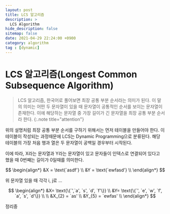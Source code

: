 ```yaml
---
layout: post
title: LCS 알고리즘
description: >
  LCS Algorithm
hide_description: false
sitemap: false
date: 2021-04-29 22:24:00 +0900
category: algorithm
tag : [dynamic]
---
```


# LCS 알고리즘(Longest Common Subsequence Algorithm)

> LCS 알고리즘, 한국어로 풀어보면 최장 공통 부분 순서라는 의미가 된다. 이 말의 의미는 어떤 두 문자열이 있을 때 문자열이 공통적인 순서를 보이는 문자열이 존재한다. 이에 해당하는 문자열 중 가장 길이가 긴 문자열을 최장 공통 부분 순서라 한다.
{:.note title="attention"}

위의 설명처럼 최장 공통 부분 순서를 구하기 위해서는 먼저 테이블을 만들어야 한다. 이 테이블이 작성되는 과정때문에 LCS는 Dynamic Programming으로 분류된다. 해당 테이블의 가장 처음 행과 열은 두 문자열이 공백일 경우부터 시작된다.

이에 따라, X라는 문자열과 Y라는 문자열이 있고 문자들이 인덱스로 연결되어 있다고 했을 때 0번째는 길이가 0일때를 의미한다.

$$
\begin{align*}
  &X = \text{`asdf'} \\
  &Y = \text{`ewfasd'} \\
\end{align*}
$$

위 문자열 있을 때 각각 i, j로 ...

$$
\begin{align*}
  &X= \text{\{`',`a', `s', `d', `f'\}} \\
  &Y= \text{\{`', `e', `w', `f', `a', `s', `d'\}} \\
\\
  &X_{2} = `as' \\
  &Y_{5} = `ewfas' \\
\end{align*}
$$

정리중